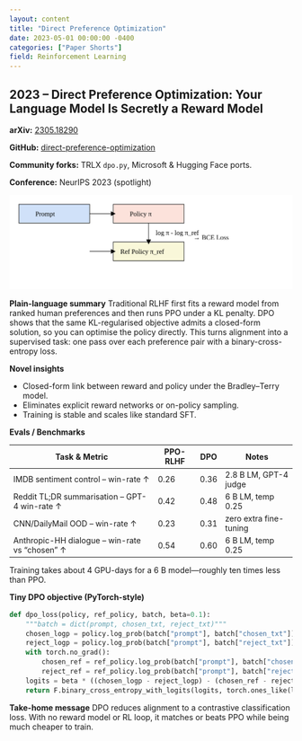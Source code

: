 ```yaml
---
layout: content
title: "Direct Preference Optimization"
date: 2023-05-01 00:00:00 -0400
categories: ["Paper Shorts"]
field: Reinforcement Learning
---
```


## 2023 – Direct Preference Optimization: Your Language Model Is Secretly a Reward Model

**arXiv:** [2305.18290](https://arxiv.org/abs/2305.18290)

**GitHub:** [direct-preference-optimization](https://github.com/eric-mitchell/direct-preference-optimization)

**Community forks:** TRLX `dpo.py`, Microsoft & Hugging Face ports.

**Conference:** NeurIPS 2023 (spotlight)

![DPO Workflow](/assets/images/dpo_workflow.svg)

**Plain-language summary**
Traditional RLHF first fits a reward model from ranked human preferences and then runs PPO under a KL penalty.
DPO shows that the same KL-regularised objective admits a closed-form solution, so you can optimise the policy directly.
This turns alignment into a supervised task: one pass over each preference pair with a binary-cross-entropy loss.

**Novel insights**
- Closed-form link between reward and policy under the Bradley–Terry model.
- Eliminates explicit reward networks or on-policy sampling.
- Training is stable and scales like standard SFT.

**Evals / Benchmarks**

| Task & Metric | PPO-RLHF | DPO | Notes |
| ------------- | -------- | --- | ----- |
| IMDB sentiment control – win-rate ↑ | 0.26 | 0.36 | 2.8 B LM, GPT-4 judge |
| Reddit TL;DR summarisation – GPT-4 win-rate ↑ | 0.42 | 0.48 | 6 B LM, temp 0.25 |
| CNN/DailyMail OOD – win-rate ↑ | 0.23 | 0.31 | zero extra fine-tuning |
| Anthropic-HH dialogue – win-rate vs “chosen” ↑ | 0.54 | 0.60 | 6 B LM, temp 0.25 |

Training takes about 4 GPU-days for a 6 B model—roughly ten times less than PPO.

**Tiny DPO objective (PyTorch-style)**
```python
def dpo_loss(policy, ref_policy, batch, beta=0.1):
    """batch = dict(prompt, chosen_txt, reject_txt)"""
    chosen_logp = policy.log_prob(batch["prompt"], batch["chosen_txt"])
    reject_logp = policy.log_prob(batch["prompt"], batch["reject_txt"])
    with torch.no_grad():
        chosen_ref = ref_policy.log_prob(batch["prompt"], batch["chosen_txt"])
        reject_ref = ref_policy.log_prob(batch["prompt"], batch["reject_txt"])
    logits = beta * ((chosen_logp - reject_logp) - (chosen_ref - reject_ref))
    return F.binary_cross_entropy_with_logits(logits, torch.ones_like(logits))
```

**Take-home message**
DPO reduces alignment to a contrastive classification loss.
With no reward model or RL loop, it matches or beats PPO while being much cheaper to train.
